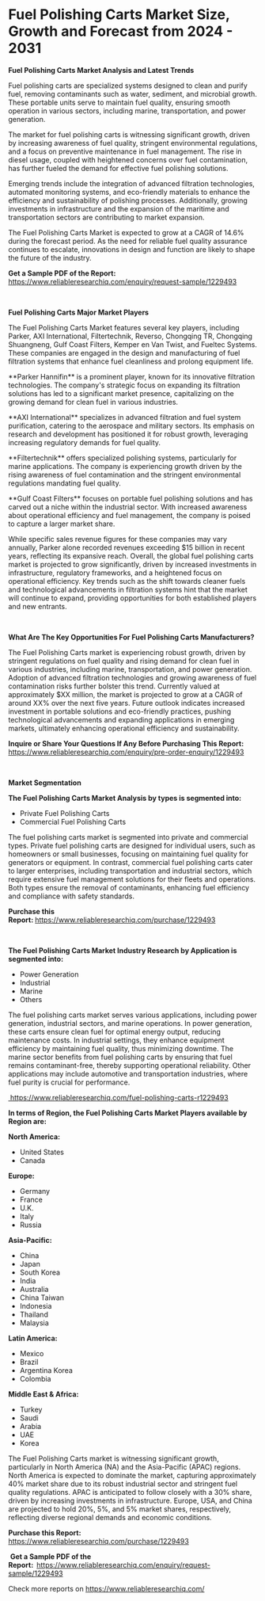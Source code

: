 <p><h1>Fuel Polishing Carts Market Size, Growth and Forecast from 2024 - 2031</h1></p><p><strong>Fuel Polishing Carts Market Analysis and Latest Trends</strong></p>
<p><p>Fuel polishing carts are specialized systems designed to clean and purify fuel, removing contaminants such as water, sediment, and microbial growth. These portable units serve to maintain fuel quality, ensuring smooth operation in various sectors, including marine, transportation, and power generation. </p><p>The market for fuel polishing carts is witnessing significant growth, driven by increasing awareness of fuel quality, stringent environmental regulations, and a focus on preventive maintenance in fuel management. The rise in diesel usage, coupled with heightened concerns over fuel contamination, has further fueled the demand for effective fuel polishing solutions. </p><p>Emerging trends include the integration of advanced filtration technologies, automated monitoring systems, and eco-friendly materials to enhance the efficiency and sustainability of polishing processes. Additionally, growing investments in infrastructure and the expansion of the maritime and transportation sectors are contributing to market expansion. </p><p>The Fuel Polishing Carts Market is expected to grow at a CAGR of 14.6% during the forecast period. As the need for reliable fuel quality assurance continues to escalate, innovations in design and function are likely to shape the future of the industry.</p></p>
<p><strong>Get a Sample PDF of the Report:&nbsp;</strong> <a href="https://www.reliableresearchiq.com/enquiry/request-sample/1229493?utm_campaign=1123&utm_medium=2&utm_source=Github&utm_content=ia&utm_term=29122024&utm_id=fuel-polishing-carts">https://www.reliableresearchiq.com/enquiry/request-sample/1229493</a></p>
<p>&nbsp;</p>
<p><strong>Fuel Polishing Carts Major Market Players</strong></p>
<p><p>The Fuel Polishing Carts Market features several key players, including Parker, AXI International, Filtertechnik, Reverso, Chongqing TR, Chongqing Shuangneng, Gulf Coast Filters, Kemper en Van Twist, and Fueltec Systems. These companies are engaged in the design and manufacturing of fuel filtration systems that enhance fuel cleanliness and prolong equipment life.</p><p>**Parker Hannifin** is a prominent player, known for its innovative filtration technologies. The company's strategic focus on expanding its filtration solutions has led to a significant market presence, capitalizing on the growing demand for clean fuel in various industries.</p><p>**AXI International** specializes in advanced filtration and fuel system purification, catering to the aerospace and military sectors. Its emphasis on research and development has positioned it for robust growth, leveraging increasing regulatory demands for fuel quality.</p><p>**Filtertechnik** offers specialized polishing systems, particularly for marine applications. The company is experiencing growth driven by the rising awareness of fuel contamination and the stringent environmental regulations mandating fuel quality.</p><p>**Gulf Coast Filters** focuses on portable fuel polishing solutions and has carved out a niche within the industrial sector. With increased awareness about operational efficiency and fuel management, the company is poised to capture a larger market share.</p><p>While specific sales revenue figures for these companies may vary annually, Parker alone recorded revenues exceeding $15 billion in recent years, reflecting its expansive reach. Overall, the global fuel polishing carts market is projected to grow significantly, driven by increased investments in infrastructure, regulatory frameworks, and a heightened focus on operational efficiency. Key trends such as the shift towards cleaner fuels and technological advancements in filtration systems hint that the market will continue to expand, providing opportunities for both established players and new entrants.</p></p>
<p>&nbsp;</p>
<p><strong>What Are The Key Opportunities For Fuel Polishing Carts Manufacturers?</strong></p>
<p><p>The Fuel Polishing Carts market is experiencing robust growth, driven by stringent regulations on fuel quality and rising demand for clean fuel in various industries, including marine, transportation, and power generation. Adoption of advanced filtration technologies and growing awareness of fuel contamination risks further bolster this trend. Currently valued at approximately $XX million, the market is projected to grow at a CAGR of around XX% over the next five years. Future outlook indicates increased investment in portable solutions and eco-friendly practices, pushing technological advancements and expanding applications in emerging markets, ultimately enhancing operational efficiency and sustainability.</p></p>
<p><strong>Inquire or Share Your Questions If Any Before Purchasing This Report:</strong> <a href="https://www.reliableresearchiq.com/enquiry/pre-order-enquiry/1229493?utm_campaign=1123&utm_medium=2&utm_source=Github&utm_content=ia&utm_term=29122024&utm_id=fuel-polishing-carts">https://www.reliableresearchiq.com/enquiry/pre-order-enquiry/1229493</a></p>
<p>&nbsp;</p>
<p><strong>Market Segmentation</strong></p>
<p><strong>The Fuel Polishing Carts Market Analysis by types is segmented into:</strong></p>
<p><ul><li>Private Fuel Polishing Carts</li><li>Commercial Fuel Polishing Carts</li></ul></p>
<p><p>The fuel polishing carts market is segmented into private and commercial types. Private fuel polishing carts are designed for individual users, such as homeowners or small businesses, focusing on maintaining fuel quality for generators or equipment. In contrast, commercial fuel polishing carts cater to larger enterprises, including transportation and industrial sectors, which require extensive fuel management solutions for their fleets and operations. Both types ensure the removal of contaminants, enhancing fuel efficiency and compliance with safety standards.</p></p>
<p><strong>Purchase this Report:&nbsp;</strong><a href="https://www.reliableresearchiq.com/purchase/1229493?utm_campaign=1123&utm_medium=2&utm_source=Github&utm_content=ia&utm_term=29122024&utm_id=fuel-polishing-carts">https://www.reliableresearchiq.com/purchase/1229493</a></p>
<p>&nbsp;</p>
<p><strong>The Fuel Polishing Carts Market Industry Research by Application is segmented into:</strong></p>
<p><ul><li>Power Generation</li><li>Industrial</li><li>Marine</li><li>Others</li></ul></p>
<p><p>The fuel polishing carts market serves various applications, including power generation, industrial sectors, and marine operations. In power generation, these carts ensure clean fuel for optimal energy output, reducing maintenance costs. In industrial settings, they enhance equipment efficiency by maintaining fuel quality, thus minimizing downtime. The marine sector benefits from fuel polishing carts by ensuring that fuel remains contaminant-free, thereby supporting operational reliability. Other applications may include automotive and transportation industries, where fuel purity is crucial for performance.</p></p>
<p><a href="https://www.reliableresearchiq.com/fuel-polishing-carts-r1229493?utm_campaign=1123&utm_medium=2&utm_source=Github&utm_content=ia&utm_term=29122024&utm_id=fuel-polishing-carts">&nbsp;https://www.reliableresearchiq.com/fuel-polishing-carts-r1229493</a></p>
<p><strong>In terms of Region, the Fuel Polishing Carts Market Players available by Region are:</strong></p>
<p>
    <p> <strong> North America: </strong>
        <ul>
            <li>United States</li>
            <li>Canada</li>
        </ul>
        </p> 
    <p> <strong> Europe: </strong>
        <ul>
            <li>Germany</li>
            <li>France</li>
            <li>U.K.</li>
            <li>Italy</li>
            <li>Russia</li>
        </ul>
        </p> 
    <p> <strong> Asia-Pacific: </strong>
        <ul>
            <li>China</li>
            <li>Japan</li>
            <li>South Korea</li>
            <li>India</li>
            <li>Australia</li>
            <li>China Taiwan</li>
            <li>Indonesia</li>
            <li>Thailand</li>
            <li>Malaysia</li>
        </ul>
        </p> 
    <p> <strong> Latin America: </strong>
        <ul>
            <li>Mexico</li>
            <li>Brazil</li>
            <li>Argentina Korea</li>
            <li>Colombia</li>
        </ul>
        </p> 
    <p> <strong> Middle East & Africa: </strong>
        <ul>
            <li>Turkey</li>
            <li>Saudi</li>
            <li>Arabia</li>
            <li>UAE</li>
            <li>Korea</li>
        </ul>
    </p>
    </p>
<p><p>The Fuel Polishing Carts market is witnessing significant growth, particularly in North America (NA) and the Asia-Pacific (APAC) regions. North America is expected to dominate the market, capturing approximately 40% market share due to its robust industrial sector and stringent fuel quality regulations. APAC is anticipated to follow closely with a 30% share, driven by increasing investments in infrastructure. Europe, USA, and China are projected to hold 20%, 5%, and 5% market shares, respectively, reflecting diverse regional demands and economic conditions.</p></p>
<p><strong>Purchase this Report: </strong><a href="https://www.reliableresearchiq.com/purchase/1229493?utm_campaign=1123&utm_medium=2&utm_source=Github&utm_content=ia&utm_term=29122024&utm_id=fuel-polishing-carts">https://www.reliableresearchiq.com/purchase/1229493</a></p>
<p>&nbsp;<strong>Get a Sample PDF of the Report:&nbsp;&nbsp;</strong><a href="https://www.reliableresearchiq.com/enquiry/request-sample/1229493?utm_campaign=1123&utm_medium=2&utm_source=Github&utm_content=ia&utm_term=29122024&utm_id=fuel-polishing-carts">https://www.reliableresearchiq.com/enquiry/request-sample/1229493</a></p>
<p><strong></strong></p>
<p>Check more reports on <a href="https://www.reliableresearchiq.com/?utm_campaign=1123&utm_medium=2&utm_source=Github&utm_content=ia&utm_term=29122024&utm_id=fuel-polishing-carts">https://www.reliableresearchiq.com/</a></p>